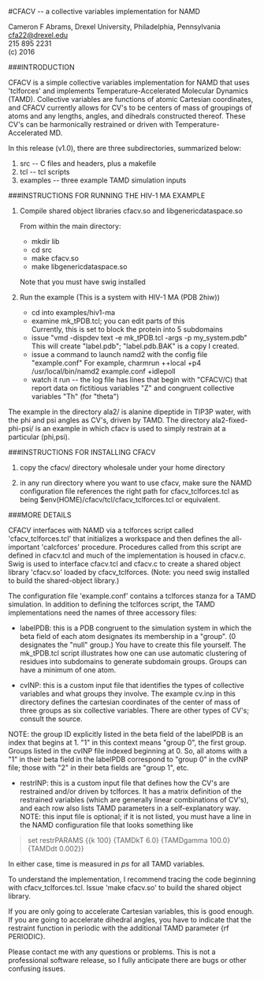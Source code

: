 #CFACV -- a collective variables implementation for NAMD

Cameron F Abrams, Drexel University, Philadelphia, Pennsylvania  
cfa22@drexel.edu  
215 895 2231  
(c) 2016   

###INTRODUCTION

CFACV is a simple collective variables implementation for NAMD that
uses 'tclforces' and implements Temperature-Accelerated Molecular
Dynamics (TAMD).  Collective variables are functions of atomic
Cartesian coordinates, and CFACV currently allows for CV's to be
centers of mass of groupings of atoms and any lengths, angles, and
dihedrals constructed thereof.  These CV's can be harmonically
restrained or driven with Temperature-Accelerated MD.

In this release (v1.0), there are three subdirectories, summarized below:

1. src -- C files and headers, plus a makefile
2. tcl -- tcl scripts
3. examples -- three example TAMD simulation inputs


###INSTRUCTIONS FOR RUNNING THE HIV-1 MA EXAMPLE

1. Compile shared object libraries cfacv.so and libgenericdataspace.so

   From within the main directory:
    * mkdir lib
    * cd src
    * make cfacv.so
    * make libgenericdataspace.so

     Note that you must have swig installed
 
2. Run the example (This is a system with HIV-1 MA (PDB 2hiw))

   * cd into examples/hiv1-ma
   * examine mk_tPDB.tcl; you can edit parts of this  
     Currently, this is set to block the protein into 5 subdomains
   * issue "vmd -dispdev text -e mk_tPDB.tcl -args -p my_system.pdb"
     This will create "label.pdb"; "label.pdb.BAK" is a copy I created.
   * issue a command to launch namd2 with the config file "example.conf"
     For example,
         charmrun ++local +p4 /usr/local/bin/namd2 example.conf +idlepoll
   * watch it run -- the log file has lines that begin with "CFACV/C) that
     report data on fictitious variables "Z" and congruent collective variables
     "Th" (for "theta")

The example in the directory ala2/ is alanine dipeptide in TIP3P water, with the phi and psi
angles as CV's, driven by TAMD.  The directory ala2-fixed-phi-psi/ is an example in which 
cfacv is used to simply restrain at a particular (phi,psi).

###INSTRUCTIONS FOR INSTALLING CFACV

1. copy the cfacv/ directory wholesale under your home directory

2. in any run directory where you want to use cfacv, make sure the
   NAMD configuration file references the right path for cfacv_tclforces.tcl
   as being $env(HOME)/cfacv/tcl/cfacv_tclforces.tcl or equivalent.

###MORE DETAILS

CFACV interfaces with NAMD via a tclforces script called
'cfacv_tclforces.tcl' that initializes a workspace and then defines
the all-important 'calcforces' procedure.  Procedures called from this
script are defined in cfacv.tcl and much of the implementation is
housed in cfacv.c.  Swig is used to interface cfacv.tcl and cfacv.c
to create a shared object library 'cfacv.so' loaded by
cfacv_tclforces.  (Note: you need swig installed to build the
shared-object library.)

The configuration file 'example.conf' contains a tclforces stanza
for a TAMD simulation.  In addition to defining the tclforces script, the TAMD
implementations need the names of three accessory files:

* labelPDB: this is a PDB congruent to the simulation system in which
 the beta field of each atom designates its membership in a "group". (0
 designates the "null" group.)  You have to create this file yourself.
 The mk_tPDB.tcl script illustrates how one can use automatic clustering
 of residues into subdomains to generate subdomain groups.  Groups
 can have a minimum of one atom.

* cvINP: this is a custom input file that identifies the types of
 collective variables and what groups they involve.  The example
 cv.inp in this directory defines the cartesian coordinates of the
 center of mass of three groups as six collective variables.  There are
 other types of CV's; consult the source.

 NOTE:  the group ID explicitly listed in the beta field of the labelPDB
 is an index that begins at 1.  "1" in this context means "group 0", the first
 group.  Groups listed in the cvINP file indexed beginning at 0.  So, all atoms
 with a "1" in their beta field in the labelPDB correspond to "group 0" in the
 cvINP file; those with "2" in their beta fields are "group 1", etc.

* restrINP: this is a custom input file that defines how the CV's are
 restrained and/or driven by tclforces.  It has a matrix definition of
 the restrained variables (which are generally linear combinations of CV's),
 and each row also lists TAMD parameters in a self-explanatory way.
 NOTE:  this input file is optional; if it is not listed, you must
 have a line in the NAMD configuration file that looks something like

> set restrPARAMS    {{k 100} {TAMDkT 6.0} {TAMDgamma 100.0} {TAMDdt 0.002}}

 In either case, time is measured in *ps* for all TAMD variables.

To understand the implementation, I recommend tracing the code
beginning with cfacv_tclforces.tcl.  Issue 'make cfacv.so' to build the
shared object library.

If you are only going to accelerate Cartesian variables, this is good
enough.  If you are going to accelerate dihedral angles, you have to
indicate that the restraint function in periodic with the additional
TAMD parameter {rf PERIODIC}.

Please contact me with any questions or problems.  This is not a professional
software release, so I fully anticipate there are bugs or other confusing
issues.

